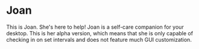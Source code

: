 # Joan
This is Joan. She's here to help! Joan is a self-care companion for your desktop. This is her alpha version, which means that she is only capable of checking in on set intervals and does not feature much GUI customization.
